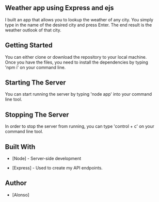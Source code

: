 ## Weather app using Express and ejs

I built an app that allows you to lookup the weather of any city. You simply type in the name of the desired city and press Enter. The end result is the weather outlook of that city.

## Getting Started 

You can either clone or download the repository to your local machine. Once you have the files, you need to install the dependencies by typing 'npm i' on your command line.

## Starting The Server

You can start running the server by typing 'node app' into your command line tool.

## Stopping The Server

In order to stop the server from running, you can type 'control + c' on your command line tool.

## Built With
* [Node] - Server-side development

* [Express] - Used to create my API endpoints.

## Author 
* [Alonso]

